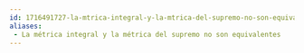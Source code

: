 ```yaml
---
id: 1716491727-la-mtrica-integral-y-la-mtrica-del-supremo-no-son-equivalentes
aliases:
 - La métrica integral y la métrica del supremo no son equivalentes
---
```


